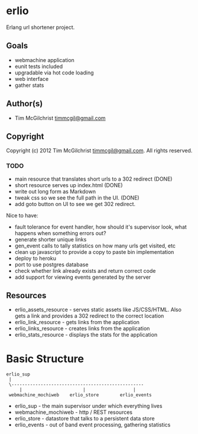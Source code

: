 # erlio #

Erlang url shortener project.

## Goals ##
 * webmachine application
 * eunit tests included
 * upgradable via hot code loading
 * web interface
 * gather stats

## Author(s) ##

 * Tim McGilchrist <timmcgil@gmail.com>

## Copyright ##

Copyright (c) 2012 Tim McGilchrist <timmcgil@gmail.com>.  All rights reserved.


### TODO ###

 * main resource that translates short urls to a 302 redirect (DONE)
 * short resource serves up index.html (DONE)
 * write out long form as Markdown
 * tweak css so we see the full path in the UI. (DONE)
 * add goto button on UI to see we get 302 redirect.

 Nice to have:
 * fault tolerance for event handler, how should it's supervisor look, what
   happens when something errors out?
 * generate shorter unique links
 * gen_event calls to tally statistics on how many urls get visited, etc
 * clean up javascript to provide a copy to paste bin implementation
 * deploy to heroku
 * port to use postgres database
 * check whether link already exists and return correct code
 * add support for viewing events generated by the server


## Resources

 * erlio_assets_resource - serves static assets like JS/CSS/HTML. Also gets a
   link and provides a 302 redirect to the correct location
 * erlio_link_resource   -  gets links from the application
 * erlio_links_resource  - creates links from the application
 * erlio_stats_resource  - displays the stats for the application


Basic Structure
===============
```
erlio_sup
 |
 \--------------------------------------------------
     |                       |                  |
 webmachine_mochiweb    erlio_store        erlio_events
```

 * erlio_sup - the main supervisor under which everything lives
 * webmachine_mochiweb - http / REST resources
 * erlio_store - datastore that talks to a persistent data store
 * erlio_events - out of band event processing, gathering statistics
